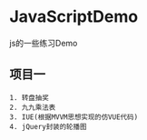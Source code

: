 # JavaScriptDemo
js的一些练习Demo

## 项目一
    1. 转盘抽奖
    2. 九九乘法表
    3. IUE(根据MVVM思想实现的仿VUE代码)
    4. jQuery封装的轮播图